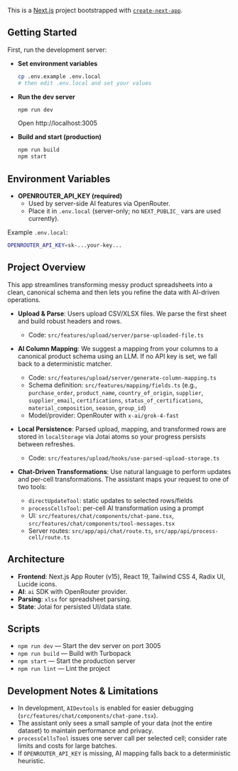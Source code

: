 This is a [Next.js](https://nextjs.org) project bootstrapped with [`create-next-app`](https://nextjs.org/docs/app/api-reference/cli/create-next-app).

## Getting Started

First, run the development server:

- **Set environment variables**
  ```bash
  cp .env.example .env.local
  # then edit .env.local and set your values
  ```

- **Run the dev server**
  ```bash
  npm run dev
  ```
  Open http://localhost:3005

- **Build and start (production)**
  ```bash
  npm run build
  npm start
  ```

## Environment Variables

- **OPENROUTER_API_KEY (required)**
  - Used by server-side AI features via OpenRouter.
  - Place it in `.env.local` (server-only; no `NEXT_PUBLIC_` vars are used currently).

Example `.env.local`:
```bash
OPENROUTER_API_KEY=sk-...your-key...
```
## Project Overview

This app streamlines transforming messy product spreadsheets into a clean, canonical schema and then lets you refine the data with AI-driven operations.

- **Upload & Parse**: Users upload CSV/XLSX files. We parse the first sheet and build robust headers and rows.
  - Code: `src/features/upload/server/parse-uploaded-file.ts`

- **AI Column Mapping**: We suggest a mapping from your columns to a canonical product schema using an LLM. If no API key is set, we fall back to a deterministic matcher.
  - Code: `src/features/upload/server/generate-column-mapping.ts`
  - Schema definition: `src/features/mapping/fields.ts` (e.g., `purchase_order`, `product_name`, `country_of_origin`, `supplier`, `supplier_email`, `certifications`, `status_of_certifications`, `material_composition`, `season`, `group_id`)
  - Model/provider: OpenRouter with `x-ai/grok-4-fast`

- **Local Persistence**: Parsed upload, mapping, and transformed rows are stored in `localStorage` via Jotai atoms so your progress persists between refreshes.
  - Code: `src/features/upload/hooks/use-parsed-upload-storage.ts`

- **Chat-Driven Transformations**: Use natural language to perform updates and per-cell transformations. The assistant maps your request to one of two tools:
  - `directUpdateTool`: static updates to selected rows/fields
  - `processCellsTool`: per-cell AI transformation using a prompt
  - UI: `src/features/chat/components/chat-pane.tsx`, `src/features/chat/components/tool-messages.tsx`
  - Server routes: `src/app/api/chat/route.ts`, `src/app/api/process-cell/route.ts`

## Architecture

- **Frontend**: Next.js App Router (v15), React 19, Tailwind CSS 4, Radix UI, Lucide icons.
- **AI**: `ai` SDK with OpenRouter provider.
- **Parsing**: `xlsx` for spreadsheet parsing.
- **State**: Jotai for persisted UI/data state.

## Scripts

- `npm run dev` — Start the dev server on port 3005
- `npm run build` — Build with Turbopack
- `npm start` — Start the production server
- `npm run lint` — Lint the project

## Development Notes & Limitations

- In development, `AIDevtools` is enabled for easier debugging (`src/features/chat/components/chat-pane.tsx`).
- The assistant only sees a small sample of your data (not the entire dataset) to maintain performance and privacy.
- `processCellsTool` issues one server call per selected cell; consider rate limits and costs for large batches.
- If `OPENROUTER_API_KEY` is missing, AI mapping falls back to a deterministic heuristic.
